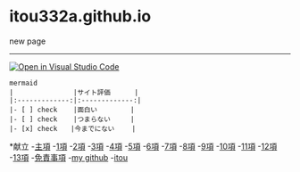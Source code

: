 # itou332a.github.io
new page<hr>

[![Open in Visual Studio Code](https://img.shields.io/static/v1?logo=visualstudiocode&label=&message=Open%20in%20Visual%20Studio%20Code&labelColor=2c2c32&color=007acc&logoColor=007acc)](https://open.vscode.dev/itou332/itou332a.github.io)


```
mermaid
|	            |サイト評価      |
|:-------------:|:-------------:|
|- [ ] check    |面白い　　　　　|
|- [ ] check    |つまらない　　　|
|- [x] check　　|今までにない　　 |
```

<nav aria-label="サイト内メニュー">
 *献立
    -<a href="https://itou332.github.io/top_page/">主項</a>
    -<a href="https://itou332.github.io/">1項</a>
    -<a href="https://itou332.github.io/itou332a.github.io/">2項</a>
    -<a href="https://itou332.github.io/diary">3項</a>
    -<a href="https://itou332.github.io/today/">4項</a>
    -<a href="https://itou332.github.io/challenge/">5項</a>
    -<a href="https://itou332.github.io/nontitle/">6項</a>
    -<a href="https://itou332.github.io/elaboration/">7項</a>
    -<a href="https://itou332.github.io/analog/">8項</a>
    -<a href="https://itou332.github.io/culture/">9項</a>
    -<a href="https://itou332.github.io/walk/">10項</a>
    -<a href="https://itou332.github.io/pine/">11項</a>
    -<a href="https://itou332.github.io/banboo/">12項</a>
    -<a href="https://itou332.github.io/pulm/">13項</a>
    -<a href="https://itou332.github.io/Privacy-policy/">免責事項</a>
    -<a href="https://github.com/itou332">my github</a>
    -<a href="http://itou33good.starfree.jp/">itou</a>
    </nav>
